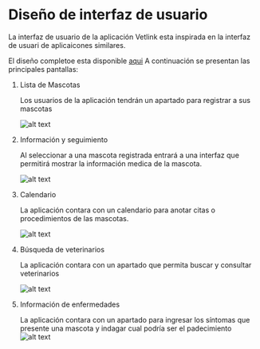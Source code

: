 # Diseño de interfaz de usuario

La interfaz de usuario de la aplicación Vetlink esta inspirada en la interfaz de usuari de
aplicaicones similares.

El diseño completoe esta disponible
[aqui](https://marvelapp.com/prototype/32daa10g/screen/95463924)
A continuación se presentan las principales pantallas:

1. Lista de Mascotas

   Los usuarios de la aplicación tendrán un apartado para registrar a sus mascotas

   ![alt text](4.png)

2. Información y seguimiento

   Al seleccionar a una mascota registrada entrará a una interfaz que permitirá mostrar la información medica de la mascota.

   ![alt text](5.png)

3. Calendario

   La aplicación contara con un calendario para anotar citas o procedimientos de las mascotas.

   ![alt text](6.png)

4. Búsqueda de veterinarios

   La aplicación contara con un apartado que permita buscar y consultar veterinarios 

   ![alt text](7.png)

5. Información de enfermedades

   La aplicación contara con un apartado para ingresar los síntomas que presente una mascota y indagar cual podría ser el padecimiento 
   ![alt text](10.png)

